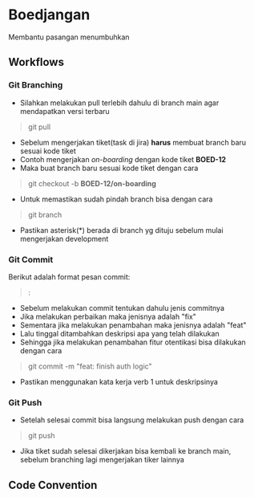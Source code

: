 # Boedjangan
Membantu pasangan menumbuhkan 

## Workflows

### Git Branching
- Silahkan melakukan pull terlebih dahulu di branch main agar mendapatkan versi terbaru
> git pull
- Sebelum mengerjakan tiket(task di jira) **harus** membuat branch baru sesuai kode tiket
- Contoh mengerjakan *on-boarding* dengan kode tiket **BOED-12**
- Maka buat branch baru sesuai kode tiket dengan cara 
> git checkout -b **BOED-12/on-boarding**
- Untuk memastikan sudah pindah branch bisa dengan cara 
> git branch
- Pastikan asterisk(\*) berada di branch yg dituju sebelum mulai mengerjakan development

### Git Commit
Berikut adalah format pesan commit:
> <type>: <description>

- Sebelum melakukan commit tentukan dahulu jenis commitnya
- Jika melakukan perbaikan maka jenisnya adalah "fix"
- Sementara jika melakukan penambahan maka jenisnya adalah "feat"
- Lalu tinggal ditambahkan deskripsi apa yang telah dilakukan
- Sehingga jika melakukan penambahan fitur otentikasi bisa dilakukan dengan cara 
> git commit -m "feat: finish auth logic"
- Pastikan menggunakan kata kerja verb 1 untuk deskripsinya

### Git Push
- Setelah selesai commit bisa langsung melakukan push dengan cara
> git push
- Jika tiket sudah selesai dikerjakan bisa kembali ke branch main, sebelum branching lagi mengerjakan tiker lainnya  

## Code Convention

